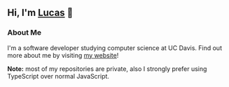 ## Hi, I'm [Lucas](https://lucaspunz.com) 👋
### About Me
I'm a software developer studying computer science at UC Davis.
Find out more about me by visiting [my website](https://lucaspunz.com)!

**Note:** most of my repositories are private, also I strongly prefer using TypeScript over normal JavaScript.
